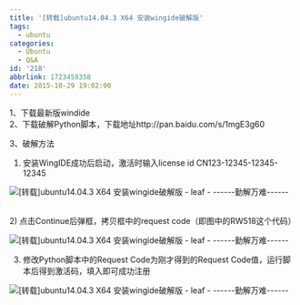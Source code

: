 ```yaml
---
title: '[转载]ubuntu14.04.3 X64 安装wingide破解版'
tags:
  - ubuntu
categories:
  - Ubuntu
  - Q&A
id: '218'
abbrlink: 1723459358
date: 2015-10-29 19:02:00
---
```


1、下载最新版windide  
2、下载破解Python脚本，下载地址http://pan.baidu.com/s/1mgE3g60  
  
3、破解方法  
1) 安装WingIDE成功后启动，激活时输入license id CN123-12345-12345-12345  

![[转载]ubuntu14.04.3 X64 安装wingide破解版 - leaf - ------勤解万难------](http://img2.ph.126.net/dVsla7oNVwXMWbG6iJ9qqA==/6608873023981308605.png "[转载]ubuntu14.04.3 X64 安装wingide破解版 - leaf - ------勤解万难------")

   
2) 点击Continue后弹框，拷贝框中的request code（即图中的RW518这个代码）

![[转载]ubuntu14.04.3 X64 安装wingide破解版 - leaf - ------勤解万难------](http://img2.ph.126.net/AQM-VC-6MYKgdiu-Zupsug==/6631421808444523058.png "[转载]ubuntu14.04.3 X64 安装wingide破解版 - leaf - ------勤解万难------")

  
3) 修改Python脚本中的Request Code为刚才得到的Request Code值，运行脚本后得到激活码，填入即可成功注册  

![[转载]ubuntu14.04.3 X64 安装wingide破解版 - leaf - ------勤解万难------](http://img0.ph.126.net/I23ttSWLJP0LcuC7DfOsnQ==/6630073807189096974.png "[转载]ubuntu14.04.3 X64 安装wingide破解版 - leaf - ------勤解万难------")